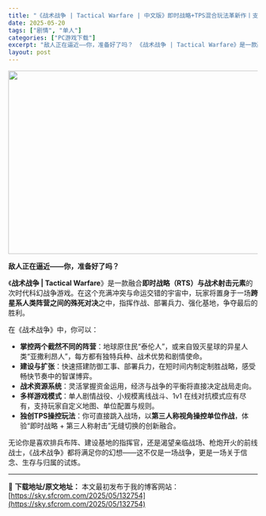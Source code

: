 ```yaml
---
title: "《战术战争 | Tactical Warfare | 中文版》即时战略+TPS混合玩法革新作丨支持繁简中文"
date: 2025-05-20
tags: ["剧情", "单人"]
categories: ["PC游戏下载"]
excerpt: "敌人正在逼近——你，准备好了吗？ 《战术战争 | Tactical Warfare》是一款融合即时战略（RTS）与战术射击元素的次时代科幻战争游戏。在这个充满冲突与命运交错的宇宙中，玩家将置身于一场跨星系人类阵营之间的殊死对决之中，指挥作战、部署兵力、强化基地，争夺最后的胜利。 在《战术战争》中，你&hellip;"
layout: post
---
```


<img class="aligncenter size-full wp-image-132755" src="https://sky.sfcrom.com/wp-content/uploads/2025/05/2025052000350555.webp" alt="" width="660" height="370" />
<p class="" data-start="105" data-end="125"><strong data-start="105" data-end="125">敌人正在逼近——你，准备好了吗？</strong></p>
<p class="" data-start="127" data-end="265">《<strong data-start="128" data-end="155">战术战争 | Tactical Warfare</strong>》是一款融合<strong data-start="161" data-end="185">即时战略（RTS）与战术射击元素</strong>的次时代科幻战争游戏。在这个充满冲突与命运交错的宇宙中，玩家将置身于一场<strong data-start="221" data-end="239">跨星系人类阵营之间的殊死对决</strong>之中，指挥作战、部署兵力、强化基地，争夺最后的胜利。</p>
<p class="" data-start="267" data-end="280">在《战术战争》中，你可以：</p>

<ul>
 	<li data-start="284" data-end="350"><strong data-start="284" data-end="299">掌控两个截然不同的阵营</strong>：地球原住民“泰伦人”，或来自毁灭星球的异星人类“亚撒利昂人”，每方都有独特兵种、战术优势和剧情使命。</li>
 	<li data-start="353" data-end="402"><strong data-start="353" data-end="362">建设与扩张</strong>：快速搭建防御工事、部署兵力，在短时间内制定制胜战略，感受畅快节奏中的智谋博弈。</li>
 	<li data-start="405" data-end="443"><strong data-start="405" data-end="415">战术资源系统</strong>：灵活掌握资金运用，经济与战争的平衡将直接决定战局走向。</li>
 	<li data-start="446" data-end="505"><strong data-start="446" data-end="456">多样游戏模式</strong>：单人剧情战役、小规模离线战斗、1v1 在线对抗模式应有尽有，支持玩家自定义地图、单位配置与规则。</li>
 	<li data-start="508" data-end="576"><strong data-start="508" data-end="521">独创TPS操控玩法</strong>：你可直接跳入战场，以<strong data-start="532" data-end="548">第三人称视角操控单位作战</strong>，体验“即时战略 + 第三人称射击”无缝切换的创新融合。</li>
</ul>
<p class="" data-start="578" data-end="660">无论你是喜欢排兵布阵、建设基地的指挥官，还是渴望亲临战场、枪炮开火的前线战士，《战术战争》都将满足你的幻想——这不仅是一场战争，更是一场关于信念、生存与归属的试炼。</p>

---
📖 **下载地址/原文地址：** 本文最初发布于我的博客网站：[https://sky.sfcrom.com/2025/05/132754](https://sky.sfcrom.com/2025/05/132754)
